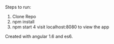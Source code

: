 Steps to run:

1. Clone Repo
2. npm install 
3. npm start
4  visit localhost:8080 to view the app




Created with angular 1.6 and es6.
